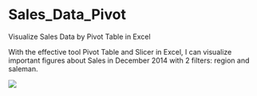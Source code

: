 # Sales_Data_Pivot
Visualize Sales Data by Pivot Table in Excel

With the effective tool Pivot Table and Slicer in Excel, I can visualize important figures about Sales in December 2014 with 2 filters: region and saleman.

![](https://i.imgur.com/n5g6LHW.jpg)
